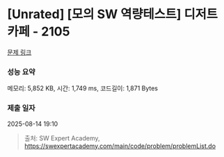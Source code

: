 # [Unrated] [모의 SW 역량테스트] 디저트 카페 - 2105 

[문제 링크](https://swexpertacademy.com/main/code/problem/problemDetail.do?contestProbId=AV5VwAr6APYDFAWu) 

### 성능 요약

메모리: 5,852 KB, 시간: 1,749 ms, 코드길이: 1,871 Bytes

### 제출 일자

2025-08-14 19:10



> 출처: SW Expert Academy, https://swexpertacademy.com/main/code/problem/problemList.do